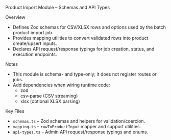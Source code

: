 Product Import Module – Schemas and API Types

Overview
- Defines Zod schemas for CSV/XLSX rows and options used by the batch product import job.
- Provides mapping utilities to convert validated rows into product create/upsert inputs.
- Declares API request/response typings for job creation, status, and execution endpoints.

Notes
- This module is schema- and type-only; it does not register routes or jobs.
- Add dependencies when wiring runtime code:
  - zod
  - csv-parse (CSV streaming)
  - xlsx (optional XLSX parsing)

Key Files
- `schemas.ts` – Zod schemas and helpers for validation/coercion.
- `mapping.ts` – `rowToProductInput` mapper and support utilities.
- `api-types.ts` – Admin API request/response typings and enums.


